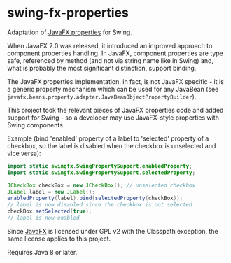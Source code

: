 # swing-fx-properties
Adaptation of [JavaFX properties](https://docs.oracle.com/javafx/2/binding/jfxpub-binding.htm) for Swing.

When JavaFX 2.0 was released, it introduced an improved approach to component properties handling.
In JavaFX, component properties are type safe, referenced by method (and not via string name like in Swing) and, what is probably the most significant distinction, support binding.

The JavaFX properties implementation, in fact, is not JavaFX specific - it is a generic property mechanism which can be used for any JavaBean (see `javafx.beans.property.adapter.JavaBeanObjectPropertyBuilder`).

This project took the relevant pieces of JavaFX properties code and added support for Swing - so a developer may use JavaFX-style properties with Swing components.

Example (bind 'enabled' property of a label to 'selected' property of a checkbox, so the label is disabled when the checkbox is unselected and vice versa):
```java
import static swingfx.SwingPropertySupport.enabledProperty;
import static swingfx.SwingPropertySupport.selectedProperty;

JCheckBox checkBox = new JCheckBox(); // unselected checkbox
JLabel label = new JLabel();
enabledProperty(label).bind(selectedProperty(checkBox));
// label is now disabled since the checkbox is not selected
checkBox.setSelected(true);
// label is now enabled
```

Since [JavaFX](https://github.com/openjdk/jfx) is licensed under GPL v2 with the Classpath exception, the same license applies to this project.

Requires Java 8 or later.
